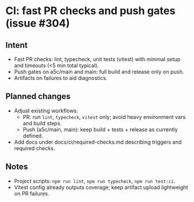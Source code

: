 # CI: fast PR checks and push gates (issue #304)

## Intent

- Fast PR checks: lint, typecheck, unit tests (vitest) with minimal setup and timeouts (<5 min total typical).
- Push gates on a5c/main and main: full build and release only on push.
- Artifacts on failures to aid diagnostics.

## Planned changes

- Adjust existing workflows:
  - PR: run `lint`, `typecheck`, `vitest` only; avoid heavy environment vars and build steps.
  - Push (a5c/main, main): keep build + tests + release as currently defined.
- Add docs under docs/ci/required-checks.md describing triggers and required checks.

## Notes

- Project scripts: `npm run lint`, `npm run typecheck`, `npm run test:ci`.
- Vitest config already outputs coverage; keep artifact upload lightweight on PR failures.
